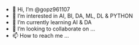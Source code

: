 - 👋 Hi, I’m @gopz961107
- 👀 I’m interested in AI, BI, DA, ML, DL & PYTHON
- 🌱 I’m currently learning AI & DA
- 💞️ I’m looking to collaborate on ...
- 📫 How to reach me ...

<!---
gopz961107/gopz961107 is a ✨ special ✨ repository because its `README.md` (this file) appears on your GitHub profile.
You can click the Preview link to take a look at your changes.
--->
